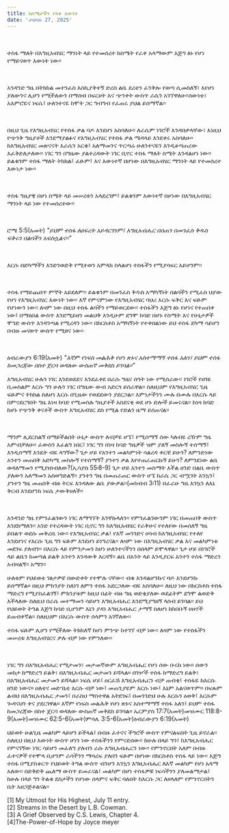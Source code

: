 ```yaml
---
title: ከስሜታችን የላቀ እውነት
date: 'ታህሳስ 27, 2025'
---
```


<script>
  import {theme1} from '../../../../store/themes/theme1.svelte';
  import ArticleHero from '../../../../components/article_components/article_hero.svelte';
  import ArticleHeader from '../../../../components/article_components/article_header.svelte';
</script>

<ArticleHero 
  title={title} 
  date={date}
  subtopic={theme1.subtopics[2]} 
/>

<br />

ተስፋ ማለት በእግዚአብሄር ማንነት ላይ የተመሰረተ ከስሜት የራቀ አላማውም እጅግ ፅኑ የሆነ የማይናወጥ እውነት ነው፡፡

<br />

አንዳንድ ግዜ በትክክል መተንፈስ እስኪያቅተኝ ድረስ ልቤ ደረቴን ፈንቅሎ የወጣ ሲመስለኝ፣ እየሆነ ያለውንና ሊሆን የሚችለውን በማሰብ በፍርሀት እና ጭንቀት ውስጥ ራሴን አገኘዋለሁ፡፡ሰውነቴ፣ አእምሮዬና ነፍሴ፤ ሁለንተናዬ ከሞት ጋር ግብግብ የፈጠሩ ያህል ይሰማኛል፡፡

<br />

በዚህ ጊዜ የእግዚአብሄር የተስፋ ቃል ባዶ እንደሆነ አስባለሁ፡፡ ለራሴም ነገሮች እንዳበቃላቸው፣ እነዚህ የጭንቅ ግዜያቶች እንደማያልፉና የእግዚአብሄር የተስፋ ቃል ሜዳላይ እንደቀሩ አስባለሁ፡፡ ከእግዚአብሄር መጽናናት እራሴን አርቄ፤ አለማመንና ጥርጣሬ ሁለንተናዬን እንዲቆጣጠረው እፈቅድለታለው፡፡ ነገር ግን በግዜው ያልተረዳውት ነገር ቢኖር ተስፋ ማለት ስሜት እንዳልሆነ ነው፡፡ ይልቁንም ተስፋ ማለት ትክክል፤ ፈፁም፤ እና እውነተኛ በሆነው በእግዚአብሄር ማንነት ላይ የተመሰረተ እውነታ ነው፡፡

<br />

ተስፋ ግዜያዊ በሆነ ስሜት ላይ መሠረቱን አላደረገም፤ ይልቁንም እውነተኛ በሆነው በእግዚአብሄር ማንነት ላይ ነው የተመሰረተው፡፡

<br />

ሮሜ 5:5(አመት)
_"ይህም ተስፋ ለዕፍረት አይዳርገንም፤ እግዚአብሔር በሰጠን በመንፈስ ቅዱስ ፍቅሩን በልባችን አፍስሷልና።"_

<br />

እርሱ በድካማችን እንድንወድቅ የሚተወን አምላክ ስላልሆነ ተስፋችን የሚያሳፍር አይሆንም፡፡

<br />

ተስፋ የማይጨበጥ ምኞት አይደለም፡፡ ይልቁንም በመንፈስ ቅዱስ አማካኝነት በልባችን የሚፈስ ህያው የሆነ የእግዚአብሄር እውነት ነው፡፡ እኛ የምናምነው የእግዚአብሄር ባህሪ እርሱ ፍቅር እና ፍፁም የሆነውን ነው፡፡ ለዛም ነው በዚህ ተስፋ ልባችን የማይወርደው፡፡ ተስፋችን እጅግ ፅኑ የሆነና የተጠበቀ ነው፤ በማዕበል ውስጥ እንደሚይዘን መልህቅ እንዲሁም ደግሞ ከባድ በሆኑ የስሜት እና የሁኔታዎች ሞገድ ውስጥ እንዳንጣል የሚረዳን ነው፡፡ በክርስቶስ አማካኝነት የተቀበልነው ይህ ተስፋ ደካማ ሳይሆን በብዙ መናወጥ ውስጥ የሚፀና ነው፡፡

<br />

ዕብራውያን 6:19(አመት)
_"እኛም የነፍስ መልሕቅ የሆነ ጽኑና አስተማማኝ ተስፋ አለን፤ ይህም ተስፋ ከመጋረጃው በስተ ጀርባ ወዳለው ውስጠኛ መቅደስ ይገባል።"_

<ArticleHeader content="በእግዚአብሄር ጊዜ መታመን" />

እግዚአብሄር ሁሉን ነገር እንደወደደና እንደፈቀደ በራሱ ግዜና ሰዓት ነው የሚሰራው፡፡ ነገሮች የዘገዩ ቢመስልም እርሱ ግን ሁሉን ነገር በግዜው ውብ አድርጎ ይሰራዋል፡፡ ስለዚህም የእግዚአብሄር ጊዜ ፍፁምና ትክክል ስለሆነ እርሱ በጊዜው የወደደውን ያደርጋል፡፡ እምነታችንን ሙሉ በሙሉ በእርሱ ላይ በምናደርግበት ግዜ እነዛ ከባድ የሚመስሉ ግዜያቶች አስደናቂ ወደ ሆኑ ድሎች ይመሩናል፡፡ ከነዛ ከባድ ከሆኑ የጭንቅ ቀናቶች ውስጥ እግዚአብሄር ደስ የሚል የድልን ዜማ ይሰጠናል፡፡

<br />

ማንም ሊደርስልኝ በማይችልበት ሁኔታ ውስጥ ለብቻዬ ሆኜ፤ የሚሰማኝ ሰው ካለብዬ ረዥም ግዜ አምብቻለሁ፡፡ ፈውስን እፈልግ ነበር፤ ነገር ግን በነዛ ከባድ ግዜዎች ዝም ያለኝ መስሎኝ ተሰማኝ፤ እንዲሰማኝ እንዴት ብዬ ላግኝው? ጌታ ሆይ የአንተን መልካምነት ሳልረዳ ቀርቼ ይሁን? ለምንድነው አንተን መጠበቅ አድካሚ መስሎኝ የተሰማኝ? ያንተን ቃል እየተጠራጠርኩኝ ይሁን? ለምንደነው ልቤ ወዳለማመን የሚያዘነብለው?(ኢሳያስ 55፡8-9) ጌታ ሆይ አንተን መስማት እችል ዘንድ በልቤ ውስጥ ያለውን አለማመን አስወግድልኝ፡፡ ያንተን ግዜ በመጠራጠር ውስጥ ሆኜ ከራሴ ጋር ብሟገት እንኳን፤ ያንተን ግዜ መጠበቅ ብዙ ትርፍ እንዳለው ልቤ ያውቃል፡፡(መክብብ 3፡11) በፈራሁ ግዜ እንኳን ለእኔ ቅርብ እንደሆንክ ነፍሴ ታውቅሀለች፡፡

<br />

አንዳንድ ግዜ የምንፈልገውን ነገር ለማግኘት እንቸኩላለን፡፡ የምንፈልገውንም ነገር በመጠበቅ ውስጥ እንደክማለን፡፡ አንድ የተረዳውት ነገር ቢኖር ግን ከእግዚአብሄር የራቅሁና የተለየው በመሰለኝ ግዜ ይበልጥ ወደሱ መቅረቤ ነው፡፡ የእግዚአብሄር ቃል፤ የእኛ መንገድና ሀሳብ ከእግዚአብሄር የተለየ እንደሆነና የእርሱ ጊዜ ግን ፍፁም እንደሆነ ይነግረናል፡፡ ለዛም ነው በእግዚአብሄር ቃል እና መልካምነቱ መደገፍ ያለብን፡፡ በእርሱ ላይ የምንታመን ከሆነ ሁለንተናችንን በሰላም ይሞላዋል፡፡ ጌታ ሆይ በነገሮች ላይ ልቤን ከመጣል ይልቅ አንተን እንዳውቅ እርዳኝ፡፡ ልቤ በአንት ላይ እንዲያርፍ አንተን ተስፋ ማድረን አብዛልኝ፡፡ አሜን፡፡

<ArticleHeader content="ተስፋችንን አጥብቀን እንያዝ" />

ሁለቱም የህይወቴ ገፅታዎቼ በውድቀት የተሞሉ ናቸው፡፡ ብቁ እንዳልሆንኩና ባዶ እንደሆንኩ ይሰማኛል። በዚህ ምክንያት ስለነገ ለምን ተስፋ አደርጋለው ብዬ አስባለሁ፡፡ ለዚህ ነው በክርስቶስ ተስፋ ማድረግ የሚያስፈልገኝ፤ ምክንያቱም ከዚህ በፊት ብዙ ግዜ ወድቄያለው ወደፊትም ደግሞ ልወድቅ እችላለው ስለዚህ በራሴ መተማመን ሳይሆን እግዚአብሔር እንደሚያግዘኝ ላስብ ይገባል፡፡ ይህ የህይወት ትግል እጅግ ከባድ ቢሆንም እኔን ያዳነ እግዚአብሔር ታማኝ ስለሆነ ከከበቡኝ ሀዘኖች ይጠብቀኛል፡፡ ስለዚህም በእርሱ ውስጥ ሰላምን አገኛለው፡፡

<ArticleHeader content="ወደ ተስፋችን ምንጭ እንመለስ" />

ተስፋ ፍፁም ሊሆን የሚችለው ትክክለኛ ከሆነ ምንጭ ከተገኘ ብቻ ነው፡፡ ለዛም ነው የተስፋችን መሠረቱ እግዚአብሄርና ቃሉ ብቻ ነው የምንለው፡፡

<br />

ነገር ግን በእግዚአብሔር የሚታመን፣ መታመኛውም እግዚአብሔር የሆነ ሰው ቡሩክ ነው። ሰውን መከታ ከማድረግ ይልቅ፣ በእግዚአብሔር መታመን ይሻላል። በገዦች ተስፋ ከማድረግ ይልቅ፣ በእግዚአብሔር መታመን ይሻላል። ነፍሴ ሆይ፤ ዐርፈሽ እግዚአብሔርን ብቻ ጠብቂ፤ ተስፋዬ ከእርሱ ዘንድ ነውና። ዐለቴና መድኀኒቴ እርሱ ብቻ ነው፤ መጠጊያዬም እርሱ ነው፤ እኔም አልናወጥም። በፍጹም ልብህ በእግዚአብሔር ታመን፤ በራስህ ማስተዋል አትደገፍ፤ በመንገድህ ሁሉ እርሱን ዕወቅ፤ እርሱም ጐዳናህን ቀና ያደርገዋል። እኛም የነፍስ መልሕቅ የሆነ ጽኑና አስተማማኝ ተስፋ አለን፤ ይህም ተስፋ ከመጋረጃው በስተ ጀርባ ወዳለው ውስጠኛ መቅደስ ይገባል። ኤርምያስ 17:7(አመት)መዝሙር 118:8-9(አመት)መዝሙር 62:5-6(አመት)ምሳሌ 3:5-6(አመት)ዕብራውያን 6:19(አመት)

<ArticleHeader content="ተስፋችን በክርስቶስ ላይ የተመሰረተ ነው" />

ህይወት ሁልጊዜ መልካም ላይሆን ይችላል፤ በብዙ ፈተናና ችግሮች ውስጥ የምናልፍበት ጊዜ ይኖራል፡፡ ስለዚህ በዚህ እውነት ውስጥ ሆነን ነው ተስፋችንን የምናድሰው፡፡ ከሁሉ በላይ ግን፤ ከእግዚአብሔር የምናገኝው ነገር ሳይሆን መፈለግ ያለብን ራሱ እግዚአብሔርን ነው፡፡ የምንኖርበት አለም በብዙ ፈተናዎች የተሞላ ቢሆንም ራሳችንን ማሳረፍ ያለበን ፍፁም በሆነው በክርስቶስ ተስፋ ላይ ነው፡፡ እጅግ ተስፋ በሚያስቆርጥ የህይወት ትግል ውስጥ ብንሆን እንኳን እግዚአብሔር ለእኛ መልካም የሆነ አላማ አለው፡፡ በድቅድቅ ጨለማ ውስጥ ይመራናል፤ መልካም በሆነ ተስፋዎቹ ነፍሳችንን ያለመልማታል፤ ከሁሉ በላይ ግን ትልቁ ደስታችን የሆነው ሰላምና ፍቅር ባለበት ከእርሱ ጋር ለዘላለም የምንኖርበትን ቤት አዘጋጅቶልናል፡፡

<ArticleHeader content="References" />
[1] My Utmost for His Highest, July 11 entry. <br />
[2] Streams in the Desert by L.B. Cowman. <br />
[3] A Grief Observed by C.S. Lewis, Chapter 4. <br />
[4]The-Power-of-Hope by Joyce meyer
